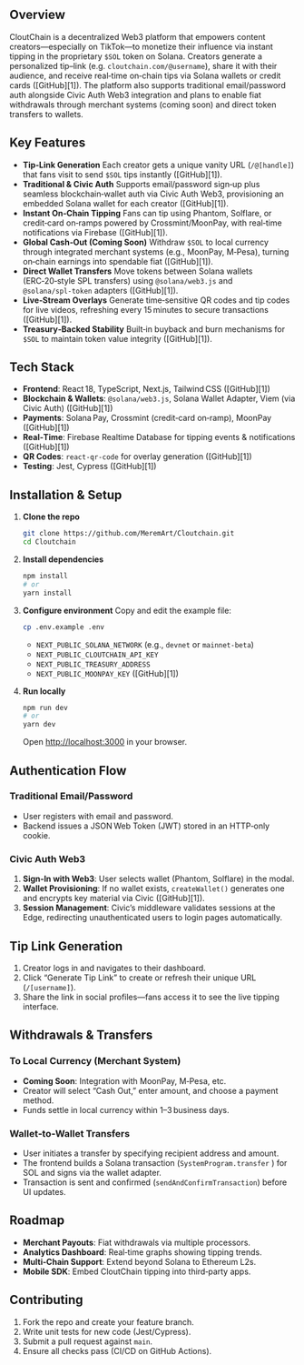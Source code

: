 ## Overview

CloutChain is a decentralized Web3 platform that empowers content creators—especially on TikTok—to monetize their influence via instant tipping in the proprietary `$SOL` token on Solana. Creators generate a personalized tip–link (e.g. `cloutchain.com/@username`), share it with their audience, and receive real‑time on‑chain tips via Solana wallets or credit cards ([GitHub][1]). The platform also supports traditional email/password auth alongside Civic Auth Web3 integration and plans to enable fiat withdrawals through merchant systems (coming soon) and direct token transfers to wallets.

## Key Features

- **Tip‑Link Generation**
  Each creator gets a unique vanity URL (`/@[handle]`) that fans visit to send `$SOL` tips instantly ([GitHub][1]).
- **Traditional & Civic Auth**
  Supports email/password sign‑up plus seamless blockchain‑wallet auth via Civic Auth Web3, provisioning an embedded Solana wallet for each creator ([GitHub][1]).
- **Instant On‑Chain Tipping**
  Fans can tip using Phantom, Solflare, or credit‑card on‑ramps powered by Crossmint/MoonPay, with real‑time notifications via Firebase ([GitHub][1]).
- **Global Cash‑Out (Coming Soon)**
  Withdraw `$SOL` to local currency through integrated merchant systems (e.g., MoonPay, M‑Pesa), turning on‑chain earnings into spendable fiat ([GitHub][1]).
- **Direct Wallet Transfers**
  Move tokens between Solana wallets (ERC‑20‑style SPL transfers) using `@solana/web3.js` and `@solana/spl‑token` adapters ([GitHub][1]).
- **Live‑Stream Overlays**
  Generate time‑sensitive QR codes and tip codes for live videos, refreshing every 15 minutes to secure transactions ([GitHub][1]).
- **Treasury‑Backed Stability**
  Built‑in buyback and burn mechanisms for `$SOL` to maintain token value integrity ([GitHub][1]).

## Tech Stack

- **Frontend**: React 18, TypeScript, Next.js, Tailwind CSS ([GitHub][1])
- **Blockchain & Wallets**: `@solana/web3.js`, Solana Wallet Adapter, Viem (via Civic Auth) ([GitHub][1])
- **Payments**: Solana Pay, Crossmint (credit‑card on‑ramp), MoonPay ([GitHub][1])
- **Real‑Time**: Firebase Realtime Database for tipping events & notifications ([GitHub][1])
- **QR Codes**: `react-qr-code` for overlay generation ([GitHub][1])
- **Testing**: Jest, Cypress ([GitHub][1])

## Installation & Setup

1. **Clone the repo**

   ```bash
   git clone https://github.com/MeremArt/Cloutchain.git
   cd Cloutchain
   ```

2. **Install dependencies**

   ```bash
   npm install
   # or
   yarn install
   ```

3. **Configure environment**
   Copy and edit the example file:

   ```bash
   cp .env.example .env
   ```

   - `NEXT_PUBLIC_SOLANA_NETWORK` (e.g., `devnet` or `mainnet-beta`)
   - `NEXT_PUBLIC_CLOUTCHAIN_API_KEY`
   - `NEXT_PUBLIC_TREASURY_ADDRESS`
   - `NEXT_PUBLIC_MOONPAY_KEY` ([GitHub][1])

4. **Run locally**

   ```bash
   npm run dev
   # or
   yarn dev
   ```

   Open [http://localhost:3000](http://localhost:3000) in your browser.

## Authentication Flow

### Traditional Email/Password

- User registers with email and password.
- Backend issues a JSON Web Token (JWT) stored in an HTTP‑only cookie.

### Civic Auth Web3

1. **Sign‑In with Web3**: User selects wallet (Phantom, Solflare) in the modal.
2. **Wallet Provisioning**: If no wallet exists, `createWallet()` generates one and encrypts key material via Civic ([GitHub][1]).
3. **Session Management**: Civic’s middleware validates sessions at the Edge, redirecting unauthenticated users to login pages automatically.

## Tip Link Generation

1. Creator logs in and navigates to their dashboard.
2. Click “Generate Tip Link” to create or refresh their unique URL (`/[username]`).
3. Share the link in social profiles—fans access it to see the live tipping interface.

## Withdrawals & Transfers

### To Local Currency (Merchant System)

- **Coming Soon**: Integration with MoonPay, M‑Pesa, etc.
- Creator will select “Cash Out,” enter amount, and choose a payment method.
- Funds settle in local currency within 1–3 business days.

### Wallet‑to‑Wallet Transfers

- User initiates a transfer by specifying recipient address and amount.
- The frontend builds a Solana transaction (`SystemProgram.transfer` ) for SOL and signs via the wallet adapter.
- Transaction is sent and confirmed (`sendAndConfirmTransaction`) before UI updates.

## Roadmap

- **Merchant Payouts**: Fiat withdrawals via multiple processors.
- **Analytics Dashboard**: Real‑time graphs showing tipping trends.
- **Multi‑Chain Support**: Extend beyond Solana to Ethereum L2s.
- **Mobile SDK**: Embed CloutChain tipping into third‑party apps.

## Contributing

1. Fork the repo and create your feature branch.
2. Write unit tests for new code (Jest/Cypress).
3. Submit a pull request against `main`.
4. Ensure all checks pass (CI/CD on GitHub Actions).
